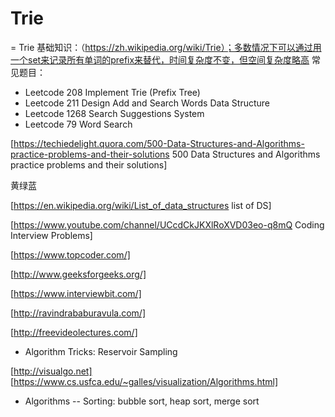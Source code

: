 # Trie

= Trie
基础知识：（https://zh.wikipedia.org/wiki/Trie）；多数情况下可以通过用一个set来记录所有单词的prefix来替代，时间复杂度不变，但空间复杂度略高
常见题目：
- Leetcode 208 Implement Trie (Prefix Tree)
- Leetcode 211 Design Add and Search Words Data Structure
- Leetcode 1268 Search Suggestions System
- Leetcode 79 Word Search


[https://techiedelight.quora.com/500-Data-Structures-and-Algorithms-practice-problems-and-their-solutions 500 Data Structures and Algorithms practice problems and their solutions]

黄绿蓝

[https://en.wikipedia.org/wiki/List_of_data_structures list of DS]

  
[https://www.youtube.com/channel/UCcdCkJKXlRoXVD03eo-q8mQ Coding Interview Problems]


[https://www.topcoder.com/]

[http://www.geeksforgeeks.org/]

[https://www.interviewbit.com/]

[http://ravindrababuravula.com/]

[http://freevideolectures.com/]

- Algorithm Tricks: Reservoir Sampling

[http://visualgo.net]
[https://www.cs.usfca.edu/~galles/visualization/Algorithms.html]


- Algorithms
  -- Sorting: bubble sort, heap sort, merge sort